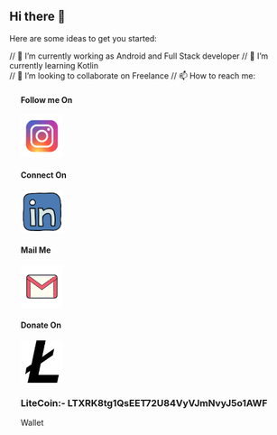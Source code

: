 ## Hi there 👋


Here are some ideas to get you started:

//  🔭 I’m currently working as Android and Full Stack developer
//  🌱 I’m currently learning Kotlin  
//  👯 I’m looking to collaborate on Freelance
//  📫 How to reach me: 

<div style="margin:20px;">
<h4>Follow me On</h4>
<a href="https://www.instagram.com/alok_rathava/"><img height="75px" width="75px" src="https://github.com/alokrathava/Assets/blob/master/icons/instagram.png" alt="instagram"></a>

<h4>Connect On</h4>
<a href="https://www.linkedin.com/in/alokkumar-rathava-16a8aa1a3/"><img height="75px" width="75px" src="https://github.com/alokrathava/Assets/blob/master/icons/LinkedIn.png" alt="linkedin"></a>

<h4>Mail Me</h4>
<a href="mailto:alokrathava@gmail.com"><img height="75px" width="75px" src="https://github.com/alokrathava/Assets/blob/master/icons/gmail.png" alt="gmail"></a>

<h4>Donate On</h4>
<img height="75px" width="75px" src="https://github.com/alokrathava/Assets/blob/master/icons/ltc.png">
<h3>LiteCoin:- </h3?
<h4>LTXRK8tg1QsEET72U84VyVJmNvyJ5o1AWF</h4>
<p>Wallet</p>
</div>

